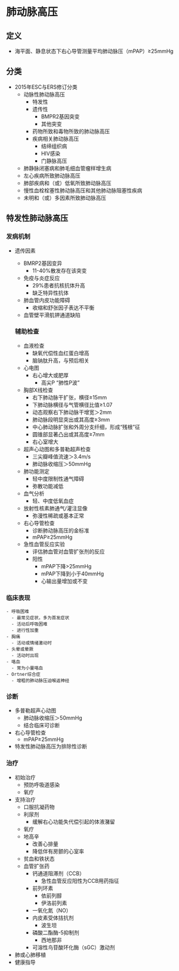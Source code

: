 # 肺动脉高压
## 定义
- 海平面、静息状态下右心导管测量平均肺动脉压（mPAP）≥25mmHg
## 分类
- 2015年ESC与ERS修订分类
  - 动脉性肺动脉高压
    - 特发性
    - 遗传性
      - BMPR2基因突变
      - 其他突变
    - 药物所致和毒物所致的肺动脉高压
    - 疾病相关肺动脉高压
      - 结缔组织病
      - HIV感染
      - 门静脉高压
  - 肺静脉闭塞病和肺毛细血管瘤样增生病
  - 左心疾病所致肺动脉高压
  - 肺部疾病和（或）低氧所致肺动脉高压
  - 慢性血栓栓塞性肺动脉高压和其他肺动脉阻塞性疾病
  - 未明和（或）多因素所致肺动脉高压 
## 特发性肺动脉高压
### 发病机制
- 遗传因素
  -  BMRP2基因变异
     -  11-40%散发存在该突变
  - 免疫与炎症反应
    - 29%患者抗核抗体升高
    - 缺乏特异性抗体
  - 肺血管内皮功能障碍
    - 收缩和舒张因子表达不平衡
  - 血管壁平滑肌钾通道缺陷

  ### 辅助检查
  - 血液检查
    - 缺氧代偿性血红蛋白增高
    - 脑钠肽升高，与预后相关
  - 心电图
    - 右心增大或肥厚
      - 高尖P “肺性P波”
  - 胸部X线检查
    - 右下肺动脉干扩张，横径≥15mm
    - 下肺动脉横径与气管横径比值≥1.07
    - 动态观察右下肺动脉干增宽＞2mm
    - 肺动脉段明显突出或其高度≥3mm
    - 中心肺动脉扩张和外周分支纤细，形成“残根”征
    - 圆锥部显著凸出或其高度≥7mm
    - 右心室增大
  - 超声心动图和多普勒超声检查
    - 三尖瓣峰值流速＞3.4m/s
    - 肺动脉收缩压＞50mmHg
  - 肺功能测定
    - 轻中度限制性通气障碍
    - 弥散功能减低
  - 血气分析
    - 轻、中度低氧血症
  - 放射性核素肺通气/灌注显像
    - 弥漫性稀疏或基本正常
  - 右心导管检查
    - 诊断肺动脉高压的金标准
    - mPAP≥25mmHg
  - 急性血管反应实验
    - 评估肺血管对血管扩张剂的反应
    - 阳性
      - mPAP下降>25mmHg
      - mPAP下降到小于40mmHg
      - 心输出量增加或不变
### 临床表现
    - 呼吸困难
      - 最常见症状，多为首发症状
      - 活动后呼吸困难
      - 进行性加重
    - 胸痛
      - 活动或情绪激动时
    - 头晕或晕厥
      - 活动时出现
    - 咯血
      - 常为小量咯血
    - Ortner综合症
      - 增粗的肺动脉压迫喉返神经
  ### 诊断
  - 多普勒超声心动图
    - 肺动脉收缩压＞50mmHg
    - 结合临床可诊断
  - 右心导管检查
    - mPAP≥25mmHg
  - 特发性肺动脉高压为排除性诊断
  ### 治疗
  - 初始治疗
    - 预防呼吸道感染
    - 氧疗
  - 支持治疗
    - 口服抗凝药物
    - 利尿剂
      - 缓解右心功能失代偿引起的体液潴留
    - 氧疗
    - 地高辛
      - 改善心排量
      - 降低伴有房颤的心室率
    - 贫血和铁状态
    - 血管扩张药
      - 钙通道阻滞剂（CCB）
        - 急性血管反应阳性为CCB用药指征
      - 前列环素
        - 依前列醇
        - 伊洛前列素
      - 一氧化氮（NO）
      - 内皮素受体拮抗剂
        - 波生坦
      - 磷酸二酯酶-5抑制剂
        - 西地那非
      - 可溶性鸟苷酸环化酶（sGC）激动剂
  - 肺或心肺移植
  - 健康指导